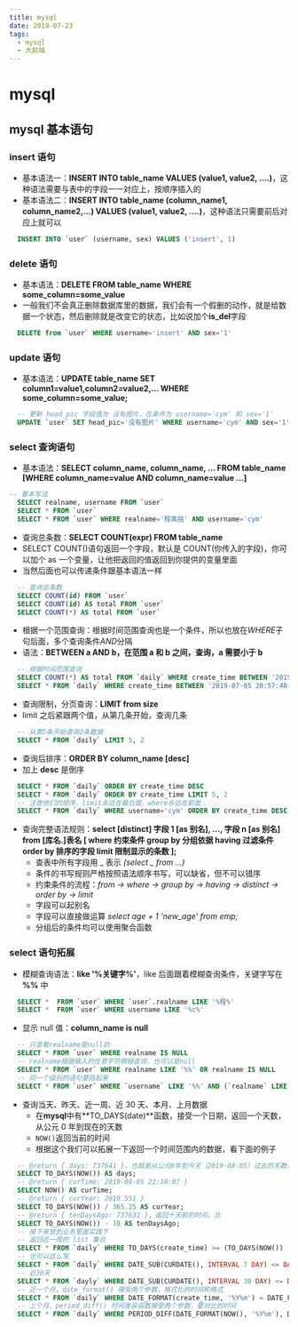 ```yaml
---
title: mysql
date: 2019-07-23
tags:
  - mysql
  - 大前端
---
```


# mysql

## mysql 基本语句

### insert 语句

- 基本语法一：**INSERT INTO table_name VALUES (value1, value2, ....)**，这种语法需要与表中的字段一一对应上，按顺序插入的
- 基本语法二：**INSERT INTO table_name (column_name1, column_name2,...) VALUES (value1, value2, ....)**，这种语法只需要前后对应上就可以

```sql
  INSERT INTO `user` (username, sex) VALUES ('insert', 1)
```

### delete 语句

- 基本语法：**DELETE FROM table_name WHERE some_column=some_value**
- 一般我们不会真正删除数据库里的数据，我们会有一个假删的动作，就是给数据一个状态，然后删除就是改变它的状态，比如说加个**is_del**字段

```sql
  DELETE from `user` WHERE username='insert' AND sex='1'
```

### update 语句

- 基本语法：**UPDATE table_name SET column1=value1,column2=value2,... WHERE some_column=some_value;**

```sql
  -- 更新 head_pic 字段值为 没有图片，在条件为 username='cym' 和 sex='1'
  UPDATE `user` SET head_pic='没有图片' WHERE username='cym' AND sex='1'
```

### select 查询语句

- 基本语法：**SELECT column_name, column_name, ... FROM table_name [WHERE column_name=value AND column_name=value ...]**

```sql
-- 基本写法
  SELECT realname, username FROM `user`
  SELECT * FROM `user`
  SELECT * FROM `user` WHERE realname='程禹铭' AND username='cym'
```

- 查询总条数：**SELECT COUNT(expr) FROM table_name**
- SELECT COUNT()语句返回一个字段，默认是 COUNT(你传入的字段)，你可以加个 as 一个变量，让他把返回的值返回到你提供的变量里面
- 当然后面也可以传递条件跟基本语法一样

```sql
  -- 查询总条数
  SELECT COUNT(id) FROM `user`
  SELECT COUNT(id) AS total FROM `user`
  SELECT COUNT(*) AS total FROM `user`
```

- 根据一个范围查询：根据时间范围查询也是一个条件，所以也放在*WHERE*子句后面，多个查询条件*AND*分隔
- 语法：**BETWEEN a AND b，在范围 a 和 b 之间，查询，a 需要小于 b**

```sql
  -- 根据时间范围查询
  SELECT COUNT(*) AS total FROM `daily` WHERE create_time BETWEEN '2019-07-05 20:57:40' AND '2019-07-10 22:22:56'
  SELECT * FROM `daily` WHERE create_time BETWEEN '2019-07-05 20:57:40' AND '2019-07-13 22:28:56' AND username='guest'
```

- 查询限制，分页查询：**LIMIT from size**
- limit 之后紧跟两个值，从第几条开始，查询几条

```sql
  -- 从第5条开始查询2条数据
  SELECT * FROM `daily` LIMIT 5, 2
```

- 查询后排序：**ORDER BY column_name [desc]**
- 加上 **desc** 是倒序

```sql
  SELECT * FROM `daily` ORDER BY create_time DESC
  SELECT * FROM `daily` ORDER BY create_time LIMIT 5, 2
  -- 注意他们的顺序，limit永远在最后面，where永远在前面
  SELECT * FROM `daily` WHERE username='cym' ORDER BY create_time DESC LIMIT 5, 2
```

- 查询完整语法规则：**select [distinct] 字段 1 [as 别名], ..., 字段 n [as 别名] from [库名.]表名
  [
  where 约束条件
  group by 分组依据
  having 过滤条件
  order by 排序的字段
  limit 限制显示的条数
  ];**
  - 查表中所有字段用 _ 表示 _(select _ from ...)_
  - 条件的书写规则严格按照语法顺序书写，可以缺省，但不可以错序
  - 约束条件的流程：_from -> where -> group by -> having -> distinct -> order by -> limit_
  - 字段可以起别名
  - 字段可以直接做运算 _select age + 1 'new_age' from emp;_
  - 分组后的条件均可以使用聚合函数

### select 语句拓展

- 模糊查询语法：**like '%关键字%'**，like 后面跟着模糊查询条件，关键字写在 **%%** 中

```sql
  SELECT *  FROM `user` WHERE `user`.realname LIKE '%程%'
  SELECT *  FROM `user` WHERE username LIKE '%c%'
```

- 显示 null 值：**column_name is null**

```sql
  -- 只查看realname是null的
  SELECT * FROM `user` WHERE realname IS NULL
  -- realname根据输入的任意字符模糊查询，也可以是null
  SELECT * FROM `user` WHERE realname LIKE '%%' OR realname IS NULL
  -- 同一个级别的语句要括起来
  SELECT * FROM `user` WHERE `username` LIKE '%%' AND (`realname` LIKE '%%' OR `realname` IS NULL) ORDER BY create_time desc LIMIT 0, 10
```

- 查询当天、昨天、近一周、近 30 天、本月、上月数据
  - 在**mysql**中有**TO_DAYS(date)**函数，接受一个日期，返回一个天数，从公元 0 年到现在的天数
  - <code>NOW()</code>返回当前的时间
  - 根据这个我们可以拓展一下返回一个时间范围内的数据，看下面的例子

```sql
  -- @return { days: 737641 }，也就是从公元0年到今天（2019-08-05）过去的天数是 737641 天
  SELECT TO_DAYS(NOW()) AS days;
  -- @return { curTime: 2019-08-05 22:18:07 }
  SELECT NOW() AS curTime;
  -- @return { curYear: 2019.551 }
  SELECT TO_DAYS(NOW()) / 365.25 AS curYear;
  -- @return { tenDaysAgo: 737631 }，返回十天前的时间，比
  SELECT TO_DAYS(NOW()) - 10 AS tenDaysAgo;
  -- 接下来放到业务里面实践下
  -- 返回近一周的 list 集合
  SELECT * FROM `daily` WHERE TO_DAYS(create_time) >= (TO_DAYS(NOW()) - 7);
  -- 也可以这么写
  SELECT * FROM `daily` WHERE DATE_SUB(CURDATE(), INTERVAL 7 DAY) <= DATE(create_time);
  -- 近30天
  SELECT * FROM `dayly` WHERE DATE_SUB(CURDATE(), INTERVAL 30 DAY) <= DATE(create_time);
  -- 近一个月，date_format() 接受两个参数，格式化的时间和格式
  SELECT * FROM `daily` WHERE DATE_FORMAT(create_time, '%Y%m') = DATE_FORMAT(CURDATE(), '%Y%m');
  -- 上个月，period_diff() 时间差异函数接受两个参数，要对比的时间
  SELECT * FROM `daily` WHERE PERIOD_DIFF(DATE_FORMAT(NOW(), '%Y%m'), DATE_FORMAT(create_time, '%Y%m')) = 1;
```
